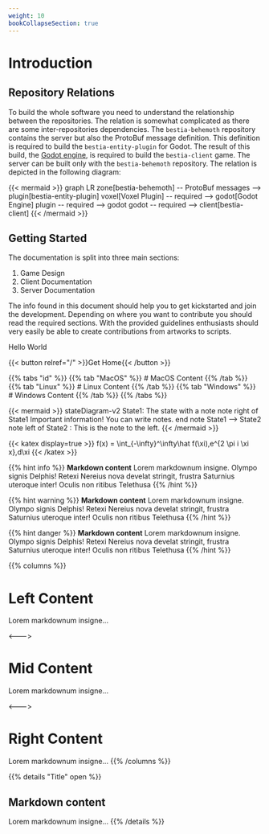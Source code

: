 ```yaml
---
weight: 10
bookCollapseSection: true
---
```


# Introduction

## Repository Relations

To build the whole software you need to understand the relationship between the repositories. The relation is somewhat complicated as there are some inter-repositories dependencies. The `bestia-behemoth` repository contains the server but also the ProtoBuf message definition. This definition is required to build the `bestia-entity-plugin` for Godot. The result of this build, the [Godot engine](https://godotengine.org/), is required to build the `bestia-client` game. The server can be built only with the `bestia-behemoth` repository. The relation is depicted in the following diagram:

{{< mermaid >}}
graph LR
  zone[bestia-behemoth] -- ProtoBuf messages --> plugin[bestia-entity-plugin]
  voxel[Voxel Plugin] -- required --> godot[Godot Engine]
  plugin -- required --> godot
  godot -- required --> client[bestia-client]
{{< /mermaid >}}

## Getting Started

The documentation is split into three main sections:

1. Game Design
2. Client Documentation
3. Server Documentation

The info found in this document should help you to get kickstarted and join the development. Depending on where you want to contribute you should read the required sections. With the provided guidelines enthusiasts should very easily be able to create contributions from artworks to scripts.


Hello World

{{< button relref="/" >}}Get Home{{< /button >}}


{{% tabs "id" %}}
{{% tab "MacOS" %}} # MacOS Content {{% /tab %}}
{{% tab "Linux" %}} # Linux Content {{% /tab %}}
{{% tab "Windows" %}} # Windows Content {{% /tab %}}
{{% /tabs %}}

{{< mermaid >}}
stateDiagram-v2
    State1: The state with a note
    note right of State1
        Important information! You can write
        notes.
    end note
    State1 --> State2
    note left of State2 : This is the note to the left.
{{< /mermaid >}}

{{< katex display=true >}}
f(x) = \int_{-\infty}^\infty\hat f(\xi)\,e^{2 \pi i \xi x}\,d\xi
{{< /katex >}}

{{% hint info %}}
**Markdown content**
Lorem markdownum insigne. Olympo signis Delphis! Retexi Nereius nova develat
stringit, frustra Saturnius uteroque inter! Oculis non ritibus Telethusa
{{% /hint %}}

{{% hint warning %}}
**Markdown content**
Lorem markdownum insigne. Olympo signis Delphis! Retexi Nereius nova develat
stringit, frustra Saturnius uteroque inter! Oculis non ritibus Telethusa
{{% /hint %}}

{{% hint danger %}}
**Markdown content**
Lorem markdownum insigne. Olympo signis Delphis! Retexi Nereius nova develat
stringit, frustra Saturnius uteroque inter! Oculis non ritibus Telethusa
{{% /hint %}}

{{% columns %}} <!-- begin columns block -->
# Left Content
Lorem markdownum insigne...

<---> <!-- magic separator, between columns -->

# Mid Content
Lorem markdownum insigne...

<---> <!-- magic separator, between columns -->

# Right Content
Lorem markdownum insigne...
{{% /columns %}}

{{% details "Title" open %}}
## Markdown content
Lorem markdownum insigne...
{{% /details %}}
